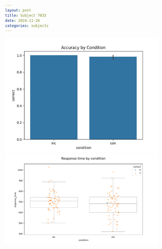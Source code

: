 ```yaml
---
layout: post
title: Subject 7033
date: 2024-11-26
categories: subjects
---
```


![](data/7033/run-11/7033_NF_acc.png)
![](data/7033/run-11/7033_NF_rt.png)
